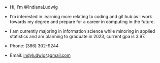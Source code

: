 - Hi, I’m @IndianaLudwig

- I’m interested in learning more relating to coding and git hub as I work towards my degree and prepare for a career in computing in the future.

- I am currently majoring in information science while minoring in applied statistics and am planning to graduate in 2023, current gpa is 3.97.

- Phone: (386) 302-9244
- Email: indyludwig@gmail.com

<!---
IndianaLudwig/IndianaLudwig is a ✨ special ✨ repository because its `README.md` (this file) appears on your GitHub profile.
You can click the Preview link to take a look at your changes.
--->

